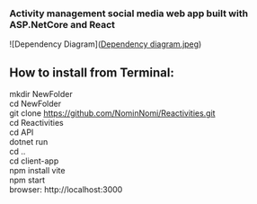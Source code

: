 ### Activity management social media web app built with ASP.NetCore and React

![Dependency Diagram]([Dependency diagram.jpeg](https://github.com/NominNomi/Reactivities/blob/main/Dependency%20diagram.jpeg))

## How to install from Terminal:

mkdir NewFolder  
cd NewFolder  
git clone https://github.com/NominNomi/Reactivities.git  
cd Reactivities  
cd API  
dotnet run  
cd ..  
cd client-app  
npm install vite  
npm start  
browser: http://localhost:3000  






